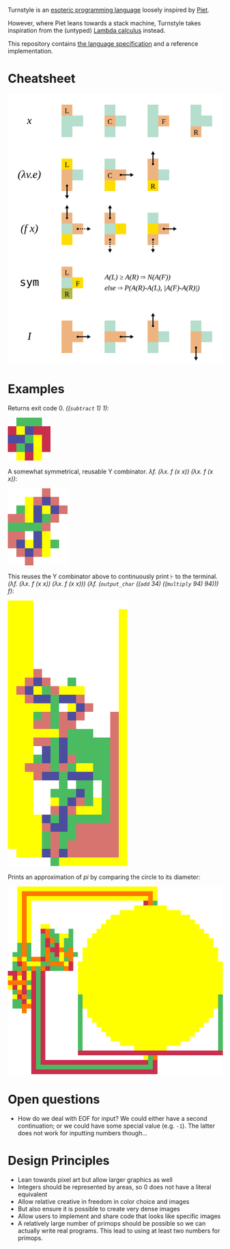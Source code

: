 Turnstyle is an [esoteric programming language] loosely inspired by [Piet].

However, where Piet leans towards a stack machine, Turnstyle takes inspiration
from the (untyped) [Lambda calculus] instead.

This repository contains [the language specification](spec/) and a reference
implementation.

# Cheatsheet

![Cheatsheet](spec/cheatsheet.svg)

# Examples

Returns exit code 0. _((`subtract` 1) 1)_:

![0](examples/minimal-large.png)

A somewhat symmetrical, reusable Y combinator.
_λf. (λx. f (x x)) (λx. f (x x))_:

![Y](examples/y-large.png)

This reuses the Y combinator above to continuously print ⊦ to the terminal.
_(λf. (λx. f (x x)) (λx. f (x x))) (λf. (`output_char` ((`add` 34) ((`multiply` 94) 94))) f)_:

![⊦](examples/turnstyle-large.png)

Prints an approximation of _pi_ by comparing the circle to its diameter:

![π](examples/pi-large.png)

# Open questions

 -  How do we deal with EOF for input?  We could either have a second
    continuation; or we could have some special value (e.g. `-1`).
    The latter does not work for inputting numbers though...

# Design Principles

 -  Lean towards pixel art but allow larger graphics as well
 -  Integers should be represented by areas, so 0 does not have a literal
    equivalent
 -  Allow relative creative in freedom in color choice and images
 -  But also ensure it is possible to create very dense images
 -  Allow users to implement and share code that looks like specific images
 -  A relatively large number of primops should be possible so we can
    actually write real programs.  This lead to using at least two numbers
    for primops.

[esoteric programming language]: https://en.wikipedia.org/wiki/Esoteric_programming_language
[Lambda calculus]: https://en.wikipedia.org/wiki/Lambda_calculus
[Piet]: https://www.dangermouse.net/esoteric/piet.html
